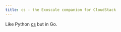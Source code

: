 ```yaml
---
title: cs - the Exoscale companion for CloudStack
---
```


Like Python [cs](https://pypi.org/project/cs) but in Go.
